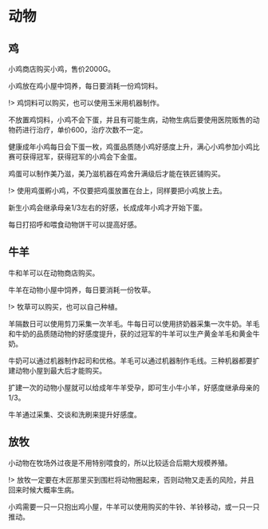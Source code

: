 # 动物

## 鸡

小鸡商店购买小鸡，售价2000G。

小鸡放在鸡小屋中饲养，每日要消耗一份鸡饲料。

!> 鸡饲料可以购买，也可以使用玉米用机器制作。

不放置鸡饲料，小鸡不会下蛋，并且有可能生病，动物生病后要使用医院贩售的动物药进行治疗，单价600，治疗次数不一定。

健康成年小鸡每日会下蛋一枚，鸡蛋品质随小鸡好感度上升，满心小鸡参加小鸡比赛可获得冠军，获得冠军的小鸡会下金蛋。

鸡蛋可以制作美乃滋，美乃滋机器在鸡舍升满级后才能在铁匠铺购买。
 
!> 使用鸡蛋孵小鸡，不仅要把鸡蛋放置在台上，同样要把小鸡放上去。

新生小鸡会继承母亲1/3左右的好感，长成成年小鸡才开始下蛋。

每日打招呼和喂食动物饼干可以提高好感。

## 牛羊

牛和羊可以在动物商店购买。

牛羊在动物小屋中饲养，每日要消耗一份牧草。

!> 牧草可以购买，也可以自己种植。

羊隔数日可以使用剪刀采集一次羊毛。牛每日可以使用挤奶器采集一次牛奶。羊毛和牛奶的品质随动物的好感度提升，获的过冠军的牛羊可以生产黄金羊毛和黄金牛奶。

牛奶可以通过机器制作起司和优格。羊毛可以通过机器制作毛线。三种机器都要扩建动物小屋到最大后才能购买。

扩建一次的动物小屋就可以给成年牛羊受孕，即可生小牛小羊，好感度继承母亲的1/3。

牛羊通过采集、交谈和洗刷来提升好感度。

## 放牧

小动物在牧场外过夜是不用特别喂食的，所以比较适合后期大规模养殖。

!> 放牧一定要在木匠那里买到围栏将动物圈起来，否则动物又走丢的风险，并且回来时候大概率生病。

小鸡需要一只一只抱出鸡小屋，牛羊可以使用购买的牛铃、羊铃移动，或一只一只推动。